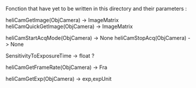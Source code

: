Fonction that have yet to be written in this directory and their parameters :

heliCamGetImage(ObjCamera) -> ImageMatrix
heliCamQuickGetImage(ObjCamera) -> ImageMatrix

heliCamStartAcqMode(ObjCamera) -> None
heliCamStopAcq(ObjCamera) -> None

SensitivityToExposureTime -> float ?

heliCamGetFrameRate(ObjCamera) -> Fra

heliCamGetExp(ObjCamera) -> exp,expUnit

